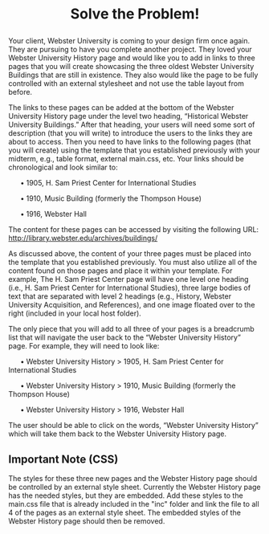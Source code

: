 # <p align="center"> Solve the Problem! </p>
Your client, Webster University is coming to your design firm once again. 
They are pursuing to have you complete another project. 
They loved your Webster University History page and would like you to add in links to three pages that you will create showcasing the three oldest 
Webster University Buildings that are still in existence. 
They also would like the page to be fully controlled with an external stylesheet and not use the table layout from before.

The links to these pages can be added at the bottom of the Webster University History page under the level two heading, “Historical Webster University Buildings.” 
After that heading, your users will need some sort of description (that you will write) to introduce the users to the links they are about to access. 
Then you need to have links to the following pages (that you will create) using the template that you established previously with your midterm, 
e.g., table format, external main.css, etc.
Your links should be chronological and look similar to:

&nbsp;&nbsp;&nbsp;&nbsp;&nbsp;&nbsp;• 1905, H. Sam Priest Center for International Studies

&nbsp;&nbsp;&nbsp;&nbsp;&nbsp;&nbsp;• 1910, Music Building (formerly the Thompson House)

&nbsp;&nbsp;&nbsp;&nbsp;&nbsp;&nbsp;• 1916, Webster Hall

The content for these pages can be accessed by visiting the following URL: 
http://library.webster.edu/archives/buildings/

As discussed above, the content of your three pages must be placed into the template that you established previously. 
You must also utilize all of the content found on those pages and place it within your template. 
For example, The H. Sam Priest Center page will have one level one heading (i.e., H. Sam Priest Center for International Studies), 
three large bodies of text that are separated with level 2 headings (e.g., History, Webster University Acquisition, and References), 
and one image floated over to the right (included in your local host folder).

The only piece that you will add to all three of your pages is a breadcrumb list that will navigate the user back to the 
“Webster University History” page. For example, they will need to look like:

&nbsp;&nbsp;&nbsp;&nbsp;&nbsp;&nbsp;• Webster University History > 1905, H. Sam Priest Center for International Studies

&nbsp;&nbsp;&nbsp;&nbsp;&nbsp;&nbsp;• Webster University History > 1910, Music Building (formerly the Thompson House)

&nbsp;&nbsp;&nbsp;&nbsp;&nbsp;&nbsp;• Webster University History > 1916, Webster Hall

The user should be able to click on the words, “Webster University History” which will take them back to the Webster University History page.

## Important Note (CSS)
The styles for these three new pages and the Webster History page should be controlled by an external style sheet. 
Currently the Webster History page has the needed styles, but they are embedded. 
Add these styles to the main.css file that is already included in the "inc" folder and link the file to all 4 of the pages as an external style sheet. 
The embedded styles of the Webster History page should then be removed.
